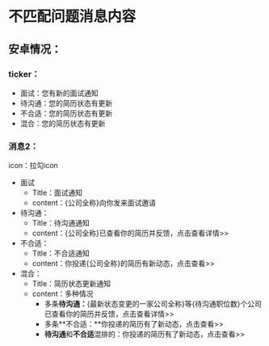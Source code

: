 # 不匹配问题消息内容

## 安卓情况：

### ticker：
- 面试：您有新的面试通知
- 待沟通：您的简历状态有更新
- 不合适：您的简历状态有更新
- 混合：您的简历状态有更新

### 消息2：
icon：拉勾icon
- 面试
	- Title：面试通知
	- content：{公司全称}向你发来面试邀请
- 待沟通：
	- Title：待沟通通知
	- content：{公司全称}已查看你的简历并反馈，点击查看详情>>
- 不合适：
	- Title：不合适通知
	- content：你投递{公司全称}的简历有新动态，点击查看>>
- 混合：
	- Title：简历状态更新通知
	- content：多种情况
		- 多条**待沟通：**{最新状态变更的一家公司全称}等{待沟通职位数}个公司已查看你的简历并反馈，点击查看详情>>
		- 多条**不合适：**你投递的简历有了新动态，点击查看>>
		- **待沟通**和**不合适**混排的：你投递的简历有了新动态，点击查看>>